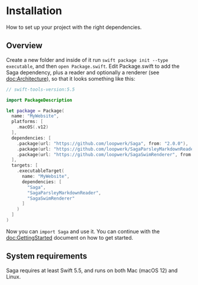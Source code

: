 # Installation

How to set up your project with the right dependencies.


## Overview
Create a new folder and inside of it run `swift package init --type executable`, and then `open Package.swift`. Edit Package.swift to add the Saga dependency, plus a reader and optionally a renderer (see <doc:Architecture>), so that it looks something like this:

```swift
// swift-tools-version:5.5

import PackageDescription

let package = Package(
  name: "MyWebsite",
  platforms: [
    .macOS(.v12)
  ],
  dependencies: [
    .package(url: "https://github.com/loopwerk/Saga", from: "2.0.0"),
    .package(url: "https://github.com/loopwerk/SagaParsleyMarkdownReader", from: "1.0.0"),
    .package(url: "https://github.com/loopwerk/SagaSwimRenderer", from: "1.0.0"),
  ],
  targets: [
    .executableTarget(
      name: "MyWebsite",
      dependencies: [
        "Saga", 
        "SagaParsleyMarkdownReader", 
        "SagaSwimRenderer"
      ]
    )
  ]
)
```

Now you can `import Saga` and use it. You can continue with the <doc:GettingStarted> document on how to get started.


## System requirements
Saga requires at least Swift 5.5, and runs on both Mac (macOS 12) and Linux.